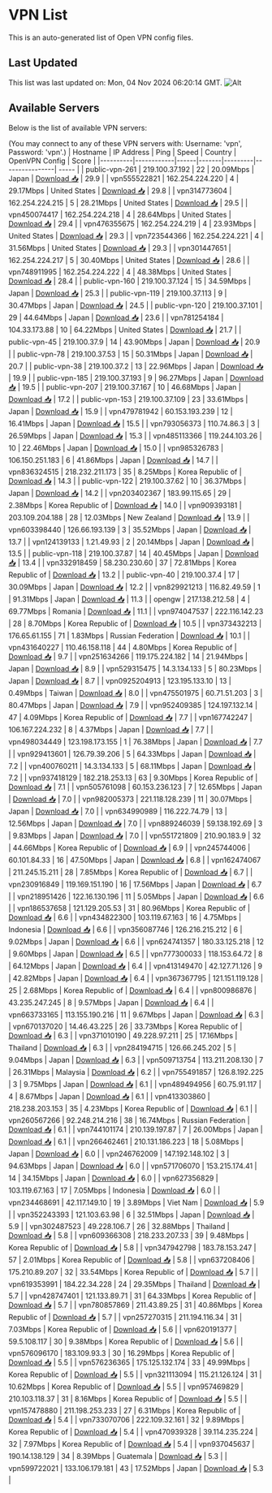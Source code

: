 # VPN List

This is an auto-generated list of Open VPN config files.

## Last Updated

This list was last updated on: Mon, 04 Nov 2024 06:20:14 GMT.
![Alt](https://repobeats.axiom.co/api/embed/186b98318ef1479477931607c1ad7d823f12451f.svg "Repobeats analytics image")

## Available Servers

Below is the list of available VPN servers:

(You may connect to any of these VPN servers with: Username: 'vpn', Password: 'vpn'.)
| Hostname | IP Address | Ping | Speed | Country | OpenVPN Config | Score |
|----------|------------|------|-------|---------|----------------| ----- |
| public-vpn-261 | 219.100.37.192 | 22 | 20.09Mbps | Japan | [Download 📥](./configs/server_0_JP.ovpn) | 29.9 |
| vpn555522821 | 162.254.224.220 | 4 | 29.17Mbps | United States | [Download 📥](./configs/server_1_US.ovpn) | 29.8 |
| vpn314773604 | 162.254.224.215 | 5 | 28.21Mbps | United States | [Download 📥](./configs/server_2_US.ovpn) | 29.5 |
| vpn450074417 | 162.254.224.218 | 4 | 28.64Mbps | United States | [Download 📥](./configs/server_3_US.ovpn) | 29.4 |
| vpn476355675 | 162.254.224.219 | 4 | 23.93Mbps | United States | [Download 📥](./configs/server_4_US.ovpn) | 29.3 |
| vpn723544366 | 162.254.224.221 | 4 | 31.56Mbps | United States | [Download 📥](./configs/server_5_US.ovpn) | 29.3 |
| vpn301447651 | 162.254.224.217 | 5 | 30.40Mbps | United States | [Download 📥](./configs/server_6_US.ovpn) | 28.6 |
| vpn748911995 | 162.254.224.222 | 4 | 48.38Mbps | United States | [Download 📥](./configs/server_7_US.ovpn) | 28.4 |
| public-vpn-160 | 219.100.37.124 | 15 | 34.59Mbps | Japan | [Download 📥](./configs/server_8_JP.ovpn) | 25.3 |
| public-vpn-119 | 219.100.37.113 | 9 | 30.47Mbps | Japan | [Download 📥](./configs/server_9_JP.ovpn) | 24.5 |
| public-vpn-120 | 219.100.37.101 | 29 | 44.64Mbps | Japan | [Download 📥](./configs/server_10_JP.ovpn) | 23.6 |
| vpn781254184 | 104.33.173.88 | 10 | 64.22Mbps | United States | [Download 📥](./configs/server_11_US.ovpn) | 21.7 |
| public-vpn-45 | 219.100.37.9 | 14 | 43.90Mbps | Japan | [Download 📥](./configs/server_12_JP.ovpn) | 20.9 |
| public-vpn-78 | 219.100.37.53 | 15 | 50.31Mbps | Japan | [Download 📥](./configs/server_13_JP.ovpn) | 20.7 |
| public-vpn-38 | 219.100.37.2 | 13 | 22.96Mbps | Japan | [Download 📥](./configs/server_14_JP.ovpn) | 19.9 |
| public-vpn-185 | 219.100.37.193 | 9 | 96.27Mbps | Japan | [Download 📥](./configs/server_15_JP.ovpn) | 19.5 |
| public-vpn-207 | 219.100.37.167 | 10 | 46.68Mbps | Japan | [Download 📥](./configs/server_16_JP.ovpn) | 17.2 |
| public-vpn-153 | 219.100.37.109 | 23 | 33.61Mbps | Japan | [Download 📥](./configs/server_17_JP.ovpn) | 15.9 |
| vpn479781942 | 60.153.193.239 | 12 | 16.41Mbps | Japan | [Download 📥](./configs/server_18_JP.ovpn) | 15.5 |
| vpn793056373 | 110.74.86.3 | 3 | 26.59Mbps | Japan | [Download 📥](./configs/server_19_JP.ovpn) | 15.3 |
| vpn485113366 | 119.244.103.26 | 10 | 22.46Mbps | Japan | [Download 📥](./configs/server_20_JP.ovpn) | 15.0 |
| vpn985326783 | 106.150.251.183 | 6 | 41.86Mbps | Japan | [Download 📥](./configs/server_21_JP.ovpn) | 14.7 |
| vpn836324515 | 218.232.211.173 | 35 | 8.25Mbps | Korea Republic of | [Download 📥](./configs/server_22_KR.ovpn) | 14.3 |
| public-vpn-122 | 219.100.37.62 | 10 | 36.37Mbps | Japan | [Download 📥](./configs/server_23_JP.ovpn) | 14.2 |
| vpn203402367 | 183.99.115.65 | 29 | 2.38Mbps | Korea Republic of | [Download 📥](./configs/server_24_KR.ovpn) | 14.0 |
| vpn909393181 | 203.109.204.188 | 28 | 12.03Mbps | New Zealand | [Download 📥](./configs/server_25_NZ.ovpn) | 13.9 |
| vpn603398440 | 126.66.193.139 | 3 | 35.52Mbps | Japan | [Download 📥](./configs/server_26_JP.ovpn) | 13.7 |
| vpn124139133 | 1.21.49.93 | 2 | 20.14Mbps | Japan | [Download 📥](./configs/server_27_JP.ovpn) | 13.5 |
| public-vpn-118 | 219.100.37.87 | 14 | 40.45Mbps | Japan | [Download 📥](./configs/server_28_JP.ovpn) | 13.4 |
| vpn332918459 | 58.230.230.60 | 37 | 72.81Mbps | Korea Republic of | [Download 📥](./configs/server_29_KR.ovpn) | 13.2 |
| public-vpn-40 | 219.100.37.4 | 17 | 30.09Mbps | Japan | [Download 📥](./configs/server_30_JP.ovpn) | 12.2 |
| vpn829921213 | 116.82.49.59 | 1 | 91.31Mbps | Japan | [Download 📥](./configs/server_31_JP.ovpn) | 11.3 |
| opengw | 217.138.212.58 | 4 | 69.77Mbps | Romania | [Download 📥](./configs/server_32_RO.ovpn) | 11.1 |
| vpn974047537 | 222.116.142.23 | 28 | 8.70Mbps | Korea Republic of | [Download 📥](./configs/server_33_KR.ovpn) | 10.5 |
| vpn373432213 | 176.65.61.155 | 71 | 1.83Mbps | Russian Federation | [Download 📥](./configs/server_34_RU.ovpn) | 10.1 |
| vpn431640227 | 110.46.158.118 | 44 | 4.80Mbps | Korea Republic of | [Download 📥](./configs/server_35_KR.ovpn) | 9.7 |
| vpn251634266 | 119.175.224.182 | 14 | 21.94Mbps | Japan | [Download 📥](./configs/server_36_JP.ovpn) | 8.9 |
| vpn529315475 | 14.3.134.133 | 5 | 80.23Mbps | Japan | [Download 📥](./configs/server_37_JP.ovpn) | 8.7 |
| vpn0925204913 | 123.195.133.10 | 13 | 0.49Mbps | Taiwan | [Download 📥](./configs/server_38_TW.ovpn) | 8.0 |
| vpn475501975 | 60.71.51.203 | 3 | 80.47Mbps | Japan | [Download 📥](./configs/server_39_JP.ovpn) | 7.9 |
| vpn952409385 | 124.197.132.14 | 47 | 4.09Mbps | Korea Republic of | [Download 📥](./configs/server_40_KR.ovpn) | 7.7 |
| vpn167742247 | 106.167.224.232 | 8 | 4.37Mbps | Japan | [Download 📥](./configs/server_41_JP.ovpn) | 7.7 |
| vpn498034449 | 123.198.173.155 | 1 | 76.38Mbps | Japan | [Download 📥](./configs/server_42_JP.ovpn) | 7.7 |
| vpn929413601 | 126.79.39.206 | 5 | 64.33Mbps | Japan | [Download 📥](./configs/server_43_JP.ovpn) | 7.2 |
| vpn400760211 | 14.3.134.133 | 5 | 68.11Mbps | Japan | [Download 📥](./configs/server_44_JP.ovpn) | 7.2 |
| vpn937418129 | 182.218.253.13 | 63 | 9.30Mbps | Korea Republic of | [Download 📥](./configs/server_45_KR.ovpn) | 7.1 |
| vpn505761098 | 60.153.236.123 | 7 | 12.65Mbps | Japan | [Download 📥](./configs/server_46_JP.ovpn) | 7.0 |
| vpn982005373 | 221.118.128.239 | 11 | 30.07Mbps | Japan | [Download 📥](./configs/server_47_JP.ovpn) | 7.0 |
| vpn634990989 | 116.222.74.79 | 13 | 12.56Mbps | Japan | [Download 📥](./configs/server_48_JP.ovpn) | 7.0 |
| vpn889246039 | 59.138.192.69 | 3 | 9.83Mbps | Japan | [Download 📥](./configs/server_49_JP.ovpn) | 7.0 |
| vpn551721809 | 210.90.183.9 | 32 | 44.66Mbps | Korea Republic of | [Download 📥](./configs/server_50_KR.ovpn) | 6.9 |
| vpn245744006 | 60.101.84.33 | 16 | 47.50Mbps | Japan | [Download 📥](./configs/server_51_JP.ovpn) | 6.8 |
| vpn162474067 | 211.245.15.211 | 28 | 7.85Mbps | Korea Republic of | [Download 📥](./configs/server_52_KR.ovpn) | 6.7 |
| vpn230916849 | 119.169.151.190 | 16 | 17.56Mbps | Japan | [Download 📥](./configs/server_53_JP.ovpn) | 6.7 |
| vpn218951426 | 122.16.130.196 | 11 | 5.05Mbps | Japan | [Download 📥](./configs/server_54_JP.ovpn) | 6.6 |
| vpn186537658 | 121.129.205.53 | 31 | 80.96Mbps | Korea Republic of | [Download 📥](./configs/server_55_KR.ovpn) | 6.6 |
| vpn434822300 | 103.119.67.163 | 16 | 4.75Mbps | Indonesia | [Download 📥](./configs/server_56_ID.ovpn) | 6.6 |
| vpn356087746 | 126.216.215.212 | 6 | 9.02Mbps | Japan | [Download 📥](./configs/server_57_JP.ovpn) | 6.6 |
| vpn624741357 | 180.33.125.218 | 12 | 9.60Mbps | Japan | [Download 📥](./configs/server_58_JP.ovpn) | 6.5 |
| vpn777300033 | 118.153.64.72 | 8 | 64.12Mbps | Japan | [Download 📥](./configs/server_59_JP.ovpn) | 6.4 |
| vpn413149470 | 42.127.71.126 | 9 | 42.82Mbps | Japan | [Download 📥](./configs/server_60_JP.ovpn) | 6.4 |
| vpn367367795 | 121.151.119.128 | 25 | 2.68Mbps | Korea Republic of | [Download 📥](./configs/server_61_KR.ovpn) | 6.4 |
| vpn800986876 | 43.235.247.245 | 8 | 9.57Mbps | Japan | [Download 📥](./configs/server_62_JP.ovpn) | 6.4 |
| vpn663733165 | 113.155.190.216 | 11 | 9.67Mbps | Japan | [Download 📥](./configs/server_63_JP.ovpn) | 6.3 |
| vpn670137020 | 14.46.43.225 | 26 | 33.73Mbps | Korea Republic of | [Download 📥](./configs/server_64_KR.ovpn) | 6.3 |
| vpn371010190 | 49.228.97.211 | 25 | 17.16Mbps | Thailand | [Download 📥](./configs/server_65_TH.ovpn) | 6.3 |
| vpn284194715 | 126.66.245.202 | 5 | 9.04Mbps | Japan | [Download 📥](./configs/server_66_JP.ovpn) | 6.3 |
| vpn509713754 | 113.211.208.130 | 7 | 26.31Mbps | Malaysia | [Download 📥](./configs/server_67_MY.ovpn) | 6.2 |
| vpn755491857 | 126.8.192.225 | 3 | 9.75Mbps | Japan | [Download 📥](./configs/server_68_JP.ovpn) | 6.1 |
| vpn489494956 | 60.75.91.117 | 4 | 8.67Mbps | Japan | [Download 📥](./configs/server_69_JP.ovpn) | 6.1 |
| vpn413303860 | 218.238.203.153 | 35 | 4.23Mbps | Korea Republic of | [Download 📥](./configs/server_70_KR.ovpn) | 6.1 |
| vpn260567266 | 92.248.214.216 | 38 | 16.74Mbps | Russian Federation | [Download 📥](./configs/server_71_RU.ovpn) | 6.1 |
| vpn744101174 | 210.139.197.87 | 7 | 26.00Mbps | Japan | [Download 📥](./configs/server_72_JP.ovpn) | 6.1 |
| vpn266462461 | 210.131.186.223 | 18 | 5.08Mbps | Japan | [Download 📥](./configs/server_73_JP.ovpn) | 6.0 |
| vpn246762009 | 147.192.148.102 | 3 | 94.63Mbps | Japan | [Download 📥](./configs/server_74_JP.ovpn) | 6.0 |
| vpn571706070 | 153.215.174.41 | 14 | 34.15Mbps | Japan | [Download 📥](./configs/server_75_JP.ovpn) | 6.0 |
| vpn627356829 | 103.119.67.163 | 17 | 7.05Mbps | Indonesia | [Download 📥](./configs/server_76_ID.ovpn) | 6.0 |
| vpn234468691 | 42.117.149.10 | 19 | 3.89Mbps | Viet Nam | [Download 📥](./configs/server_77_VN.ovpn) | 5.9 |
| vpn352243393 | 121.103.63.98 | 6 | 32.51Mbps | Japan | [Download 📥](./configs/server_78_JP.ovpn) | 5.9 |
| vpn302487523 | 49.228.106.7 | 26 | 32.88Mbps | Thailand | [Download 📥](./configs/server_79_TH.ovpn) | 5.8 |
| vpn609366308 | 218.233.207.33 | 39 | 9.48Mbps | Korea Republic of | [Download 📥](./configs/server_80_KR.ovpn) | 5.8 |
| vpn347942798 | 183.78.153.247 | 57 | 2.01Mbps | Korea Republic of | [Download 📥](./configs/server_81_KR.ovpn) | 5.8 |
| vpn637208406 | 175.210.89.207 | 32 | 33.54Mbps | Korea Republic of | [Download 📥](./configs/server_82_KR.ovpn) | 5.7 |
| vpn619353991 | 184.22.34.228 | 24 | 29.35Mbps | Thailand | [Download 📥](./configs/server_83_TH.ovpn) | 5.7 |
| vpn428747401 | 121.133.89.71 | 31 | 64.33Mbps | Korea Republic of | [Download 📥](./configs/server_84_KR.ovpn) | 5.7 |
| vpn780857869 | 211.43.89.25 | 31 | 40.86Mbps | Korea Republic of | [Download 📥](./configs/server_85_KR.ovpn) | 5.7 |
| vpn257270315 | 211.194.116.34 | 31 | 7.03Mbps | Korea Republic of | [Download 📥](./configs/server_86_KR.ovpn) | 5.6 |
| vpn620191377 | 59.5.108.117 | 30 | 9.38Mbps | Korea Republic of | [Download 📥](./configs/server_87_KR.ovpn) | 5.6 |
| vpn576096170 | 183.109.93.3 | 30 | 16.29Mbps | Korea Republic of | [Download 📥](./configs/server_88_KR.ovpn) | 5.5 |
| vpn576236365 | 175.125.132.174 | 33 | 49.99Mbps | Korea Republic of | [Download 📥](./configs/server_89_KR.ovpn) | 5.5 |
| vpn321113094 | 115.21.126.124 | 31 | 10.62Mbps | Korea Republic of | [Download 📥](./configs/server_90_KR.ovpn) | 5.5 |
| vpn957469829 | 210.103.118.37 | 31 | 8.16Mbps | Korea Republic of | [Download 📥](./configs/server_91_KR.ovpn) | 5.5 |
| vpn157478880 | 211.198.253.233 | 27 | 6.31Mbps | Korea Republic of | [Download 📥](./configs/server_92_KR.ovpn) | 5.4 |
| vpn733070706 | 222.109.32.161 | 32 | 9.89Mbps | Korea Republic of | [Download 📥](./configs/server_93_KR.ovpn) | 5.4 |
| vpn470939328 | 39.114.235.224 | 32 | 7.97Mbps | Korea Republic of | [Download 📥](./configs/server_94_KR.ovpn) | 5.4 |
| vpn937045637 | 190.14.138.129 | 34 | 8.39Mbps | Guatemala | [Download 📥](./configs/server_95_GT.ovpn) | 5.3 |
| vpn599722021 | 133.106.179.181 | 43 | 17.52Mbps | Japan | [Download 📥](./configs/server_96_JP.ovpn) | 5.3 |
